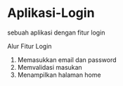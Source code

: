 # Aplikasi-Login
sebuah aplikasi dengan fitur login

Alur Fitur Login
1. Memasukkan email dan password
2. Memvalidasi masukan
3. Menampilkan halaman home
